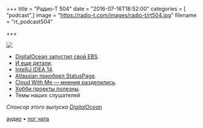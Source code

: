 +++
title = "Радио-Т 504"
date = "2016-07-16T18:52:00"
categories = [ "podcast",]
image = "https://radio-t.com/images/radio-t/rt504.jpg"
filename = "rt_podcast504"

+++

![](https://radio-t.com/images/radio-t/rt504.jpg)

- [DigitalOcean запустил свой EBS](https://techcrunch.com/2016/07/13/digitalocean-launches-block-storage-and-lets-you-store-terabytes-of-data/).
- [И еще детали](https://www.digitalocean.com/company/blog/block-storage-more-space-to-scale/?utm_medium=email).
- [IntelliJ IDEA 14](https://www.jetbrains.com/idea/whatsnew/).
- [Atlassian приобрел StatusPage](https://techcrunch.com/2016/07/14/atlassian-acquires-statuspage/).
- [Cloud With Me — мнения разделились](https://techcrunch.com/2016/07/12/cloud-with-me-makes-setting-up-and-managing-aws-servers-easier/).
- [Хобби проекты полезны](https://medium.com/@gammons/the-life-changing-benefits-of-side-projects-5e2fe47a8961).
- Темы наших слушателей

_Спонсор этого выпуска [DigitalOcean](https://www.digitalocean.com)_

[аудио](https://cdn.radio-t.com/rt_podcast504.mp3) • [лог чата](http://chat.radio-t.com/logs/radio-t-504.html)
<audio src="https://cdn.radio-t.com/rt_podcast504.mp3" preload="none"></audio>

